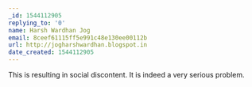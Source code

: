 ```yaml
---
_id: 1544112905
replying_to: '0'
name: Harsh Wardhan Jog
email: 8ceef61115ff5e991c48e130ee00112b
url: http://jogharshwardhan.blogspot.in
date_created: 1544112905
---
```


This is resulting in social discontent. It is indeed a very serious problem.
